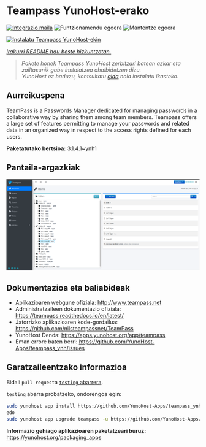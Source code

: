 <!--
Ohart ongi: README hau automatikoki sortu da <https://github.com/YunoHost/apps/tree/master/tools/readme_generator>ri esker
EZ editatu eskuz.
-->

# Teampass YunoHost-erako

[![Integrazio maila](https://apps.yunohost.org/badge/integration/teampass)](https://ci-apps.yunohost.org/ci/apps/teampass/)
![Funtzionamendu egoera](https://apps.yunohost.org/badge/state/teampass)
![Mantentze egoera](https://apps.yunohost.org/badge/maintained/teampass)

[![Instalatu Teampass YunoHost-ekin](https://install-app.yunohost.org/install-with-yunohost.svg)](https://install-app.yunohost.org/?app=teampass)

*[Irakurri README hau beste hizkuntzatan.](./ALL_README.md)*

> *Pakete honek Teampass YunoHost zerbitzari batean azkar eta zailtasunik gabe instalatzea ahalbidetzen dizu.*  
> *YunoHost ez baduzu, kontsultatu [gida](https://yunohost.org/install) nola instalatu ikasteko.*

## Aurreikuspena

TeamPass is a Passwords Manager dedicated for managing passwords in a collaborative way by sharing them among team members.
Teampass offers a large set of features permitting to manage your passwords and related data in an organized way in respect to the access rights defined for each users.


**Paketatutako bertsioa:** 3.1.4.1~ynh1

## Pantaila-argazkiak

![Teampass(r)en pantaila-argazkia](./doc/screenshots/screenshot.png)

## Dokumentazioa eta baliabideak

- Aplikazioaren webgune ofiziala: <http://www.teampass.net>
- Administratzaileen dokumentazio ofiziala: <https://teampass.readthedocs.io/en/latest/>
- Jatorrizko aplikazioaren kode-gordailua: <https://github.com/nilsteampassnet/TeamPass>
- YunoHost Denda: <https://apps.yunohost.org/app/teampass>
- Eman errore baten berri: <https://github.com/YunoHost-Apps/teampass_ynh/issues>

## Garatzaileentzako informazioa

Bidali `pull request`a [`testing` abarrera](https://github.com/YunoHost-Apps/teampass_ynh/tree/testing).

`testing` abarra probatzeko, ondorengoa egin:

```bash
sudo yunohost app install https://github.com/YunoHost-Apps/teampass_ynh/tree/testing --debug
edo
sudo yunohost app upgrade teampass -u https://github.com/YunoHost-Apps/teampass_ynh/tree/testing --debug
```

**Informazio gehiago aplikazioaren paketatzeari buruz:** <https://yunohost.org/packaging_apps>
